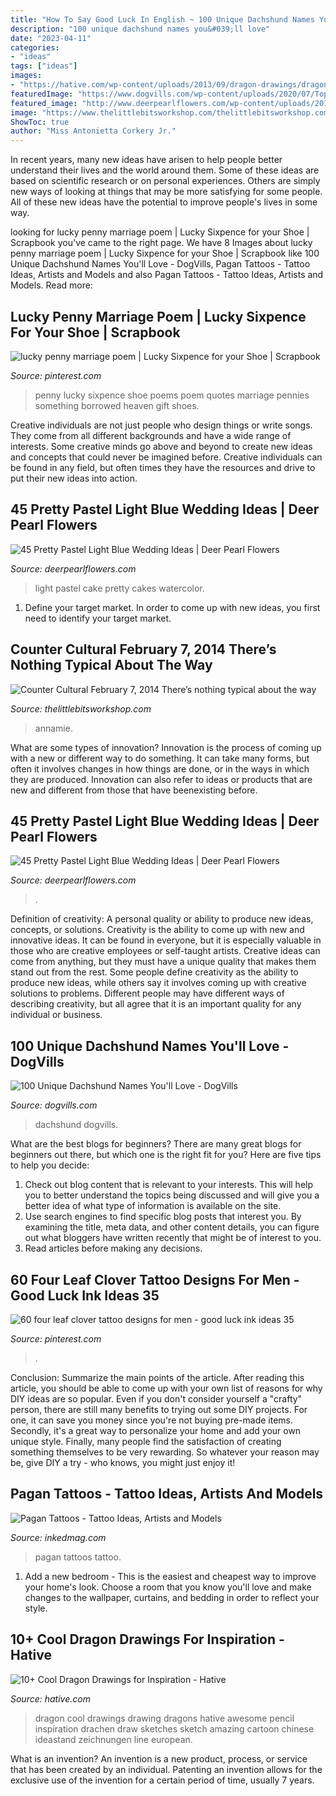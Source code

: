 ```yaml
---
title: "How To Say Good Luck In English ~ 100 Unique Dachshund Names You&#039;ll Love"
description: "100 unique dachshund names you&#039;ll love"
date: "2023-04-11"
categories:
- "ideas"
tags: ["ideas"]
images:
- "https://hative.com/wp-content/uploads/2013/09/dragon-drawings/dragon-drawing-8.jpg"
featuredImage: "https://www.dogvills.com/wp-content/uploads/2020/07/Top-Unique-Dachshund-Names-p.jpg"
featured_image: "http://www.deerpearlflowers.com/wp-content/uploads/2015/04/blue-watercolor-wedding-cake-for-blue-wedding.jpg"
image: "https://www.thelittlebitsworkshop.com/thelittlebitsworkshop.com/Resources/Archive_files/shapeimage_13.png"
ShowToc: true
author: "Miss Antonietta Corkery Jr."
---
```



In recent years, many new ideas have arisen to help people better understand their lives and the world around them. Some of these ideas are based on scientific research or on personal experiences. Others are simply new ways of looking at things that may be more satisfying for some people. All of these new ideas have the potential to improve people's lives in some way.

	

		
looking for lucky penny marriage poem | Lucky Sixpence for your Shoe | Scrapbook you've came to the right page. We have 8 Images about lucky penny marriage poem | Lucky Sixpence for your Shoe | Scrapbook like 100 Unique Dachshund Names You&#039;ll Love - DogVills, Pagan Tattoos - Tattoo Ideas, Artists and Models and also Pagan Tattoos - Tattoo Ideas, Artists and Models. Read more:
		
    
## Lucky Penny Marriage Poem | Lucky Sixpence For Your Shoe | Scrapbook

<img loading=lazy src="https://i.pinimg.com/originals/05/83/bc/0583bc152dc7706260e5fa2ff071c471.jpg" onerror="this.onerror=null;this.src='https://tse3.mm.bing.net/th?id=OIP.4q7eQlacAgGvsCQWLXsmWwHaLo&amp;pid=15.1';" alt="lucky penny marriage poem | Lucky Sixpence for your Shoe | Scrapbook">

_Source: pinterest.com_

>penny lucky sixpence shoe poems poem quotes marriage pennies something borrowed heaven gift shoes. 

	

Creative individuals are not just people who design things or write songs. They come from all different backgrounds and have a wide range of interests. Some creative minds go above and beyond to create new ideas and concepts that could never be imagined before. Creative individuals can be found in any field, but often times they have the resources and drive to put their new ideas into action.

    
## 45 Pretty Pastel Light Blue Wedding Ideas | Deer Pearl Flowers

<img loading=lazy src="http://www.deerpearlflowers.com/wp-content/uploads/2015/04/blue-watercolor-wedding-cake-for-blue-wedding.jpg" onerror="this.onerror=null;this.src='https://tse4.mm.bing.net/th?id=OIP.PZWzCCfG_c2WA6EXoVwIIwHaLH&amp;pid=15.1';" alt="45 Pretty Pastel Light Blue Wedding Ideas | Deer Pearl Flowers">

_Source: deerpearlflowers.com_

>light pastel cake pretty cakes watercolor. 

	

1. Define your target market. In order to come up with new ideas, you first need to identify your target market.

    
## Counter Cultural February 7, 2014 There’s Nothing Typical About The Way

<img loading=lazy src="https://www.thelittlebitsworkshop.com/thelittlebitsworkshop.com/Resources/Archive_files/shapeimage_13.png" onerror="this.onerror=null;this.src='https://tse3.mm.bing.net/th?id=OIP.ov6MYvazcU-FePXBYuvCYwAAAA&amp;pid=15.1';" alt="Counter Cultural February 7, 2014 There’s nothing typical about the way">

_Source: thelittlebitsworkshop.com_

>annamie. 

	

What are some types of innovation?
Innovation is the process of coming up with a new or different way to do something. It can take many forms, but often it involves changes in how things are done, or in the ways in which they are produced. Innovation can also refer to ideas or products that are new and different from those that have beenexisting before.

    
## 45 Pretty Pastel Light Blue Wedding Ideas | Deer Pearl Flowers

<img loading=lazy src="https://www.deerpearlflowers.com/wp-content/uploads/2015/04/light-blue-wedding-decorations-for-blue-wedding.jpg" onerror="this.onerror=null;this.src='https://tse1.mm.bing.net/th?id=OIP.TREMr3P2JR5AMDxOQ_g0uwHaLH&amp;pid=15.1';" alt="45 Pretty Pastel Light Blue Wedding Ideas | Deer Pearl Flowers">

_Source: deerpearlflowers.com_

>. 

	

Definition of creativity: A personal quality or ability to produce new ideas, concepts, or solutions.
Creativity is the ability to come up with new and innovative ideas. It can be found in everyone, but it is especially valuable in those who are creative employees or self-taught artists. Creative ideas can come from anything, but they must have a unique quality that makes them stand out from the rest. Some people define creativity as the ability to produce new ideas, while others say it involves coming up with creative solutions to problems. Different people may have different ways of describing creativity, but all agree that it is an important quality for any individual or business.

    
## 100 Unique Dachshund Names You&#039;ll Love - DogVills

<img loading=lazy src="https://www.dogvills.com/wp-content/uploads/2020/07/Top-Unique-Dachshund-Names-p.jpg" onerror="this.onerror=null;this.src='https://tse4.mm.bing.net/th?id=OIP.OGOErnVjte2TC3DtYmyYzwHaLH&amp;pid=15.1';" alt="100 Unique Dachshund Names You&#039;ll Love - DogVills">

_Source: dogvills.com_

>dachshund dogvills. 

	

What are the best blogs for beginners?
There are many great blogs for beginners out there, but which one is the right fit for you? Here are five tips to help you decide: 
1. Check out blog content that is relevant to your interests. This will help you to better understand the topics being discussed and will give you a better idea of what type of information is available on the site. 
2. Use search engines to find specific blog posts that interest you. By examining the title, meta data, and other content details, you can figure out what bloggers have written recently that might be of interest to you. 
3. Read articles before making any decisions.

    
## 60 Four Leaf Clover Tattoo Designs For Men - Good Luck Ink Ideas 35

<img loading=lazy src="https://i.pinimg.com/736x/0e/b9/4e/0eb94e37bbaf0ae3363bc3aca1b7bda7.jpg" onerror="this.onerror=null;this.src='https://tse2.mm.bing.net/th?id=OIP.467iNc7HCem-anGHrSb_WAHaPj&amp;pid=15.1';" alt="60 four leaf clover tattoo designs for men - good luck ink ideas 35">

_Source: pinterest.com_

>. 

	

Conclusion: Summarize the main points of the article.
After reading this article, you should be able to come up with your own list of reasons for why DIY ideas are so popular. Even if you don't consider yourself a "crafty" person, there are still many benefits to trying out some DIY projects. For one, it can save you money since you're not buying pre-made items. Secondly, it's a great way to personalize your home and add your own unique style. Finally, many people find the satisfaction of creating something themselves to be very rewarding. So whatever your reason may be, give DIY a try - who knows, you might just enjoy it!

    
## Pagan Tattoos - Tattoo Ideas, Artists And Models

<img loading=lazy src="https://www.inkedmag.com/.image/t_share/MTU5MDMyNjA3NTQwOTEzODEz/pagan_feature.jpg" onerror="this.onerror=null;this.src='https://tse3.mm.bing.net/th?id=OIP.e07JJre58X79LrCZYezK6QHaHa&amp;pid=15.1';" alt="Pagan Tattoos - Tattoo Ideas, Artists and Models">

_Source: inkedmag.com_

>pagan tattoos tattoo. 

	

1. Add a new bedroom - This is the easiest and cheapest way to improve your home's look. Choose a room that you know you'll love and make changes to the wallpaper, curtains, and bedding in order to reflect your style.

    
## 10+ Cool Dragon Drawings For Inspiration - Hative

<img loading=lazy src="https://hative.com/wp-content/uploads/2013/09/dragon-drawings/dragon-drawing-8.jpg" onerror="this.onerror=null;this.src='https://tse3.mm.bing.net/th?id=OIP.uia3NBhjFDcOVaqXAGEiEAHaKD&amp;pid=15.1';" alt="10+ Cool Dragon Drawings for Inspiration - Hative">

_Source: hative.com_

>dragon cool drawings drawing dragons hative awesome pencil inspiration drachen draw sketches sketch amazing cartoon chinese ideastand zeichnungen line european. 

	

What is an invention?
An invention is a new product, process, or service that has been created by an individual. Patenting an invention allows for the exclusive use of the invention for a certain period of time, usually 7 years.

